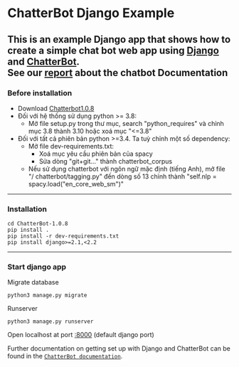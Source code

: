 ChatterBot Django Example
=========================

This is an example Django app that shows how to create a simple chat bot web
app using [Django](https://www.djangoproject.com) and [ChatterBot](https://github.com/gunthercox/ChatterBot).\
See our [report](https://github.com/PhmNm/demo_chatbot_project_hcmus/blob/master/report_final.pdf) about the chatbot
Documentation
-------------
### Before installation
+ Download [Chatterbot1.0.8](https://github.com/gunthercox/ChatterBot/releases/tag/1.0.8)
+ Đối với hệ thống sử dụng python >= 3.8:
    + Mở file setup.py trong thư mục, search "python_requires" và chỉnh mục 3.8 thành 3.10 hoặc xoá mục "<=3.8"
+ Đối với tất cả phiên bản python >=3.4. Ta tuỳ chỉnh một số dependency:
    + Mở file dev-requirements.txt:
        +  Xoá mục yêu cầu phiên bản của spacy
        +  Sửa dòng "git+git..." thành chatterbot_corpus
    + Nếu sử dụng chatterbot với ngôn ngữ mặc định (tiếng Anh), mở file "/ chatterbot/tagging.py" đến dòng số 13 chỉnh thành "self.nlp = spacy.load("en_core_web_sm")"

-----
### Installation

```terminal
cd ChatterBot-1.0.8
pip install .
pip install -r dev-requirements.txt
pip install django>=2.1,<2.2
```
-----
### Start django app
Migrate database
```django
python3 manage.py migrate
```
Runserver
```django
python3 manage.py runserver
```
Open localhost at port [:8000](http://127.0.0.1:8000/) (default django port)

Further documentation on getting set up with Django and ChatterBot can be
found in the [`ChatterBot documentation`](http://chatterbot.readthedocs.io/en/stable/django/index.html).
